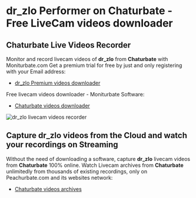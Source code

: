 # dr_zlo Performer on Chaturbate - Free LiveCam videos downloader

## Chaturbate Live Videos Recorder

Monitor and record livecam videos of **dr_zlo** from **Chaturbate** with Moniturbate.com
Get a premium trial for free by just and only registering with your Email address:
* [dr_zlo Premium videos downloader](https://moniturbate.com/request-demo-licence-key.html)

Free livecam videos downloader - Moniturbate Software:
* [Chaturbate videos downloader](https://moniturbate.com/moniturbate-download-software.html)

![dr_zlo livecam videos recorder](https://peachurnet.com/templates/moniturbate-software.png)


## Capture dr_zlo videos from the Cloud and watch your recordings on Streaming

Without the need of downloading a software, capture **dr_zlo** livecam videos from **Chaturbate** 100% online.
Watch Livecam archives from **Chaturbate** unlimitedly from thousands of existing recordings, only on Peachurbate.com and its websites network:
* [Chaturbate videos archives](https://peachurnet.com/)